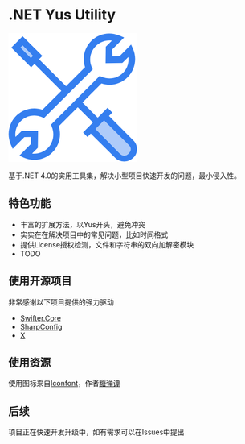 # .NET Yus Utility

![Icon](https://github.com/SakuraYuki/Yus/raw/master/Resources/icon.png "Yus.Core")

基于.NET 4.0的实用工具集，解决小型项目快速开发的问题，最小侵入性。

## 特色功能

- 丰富的扩展方法，以Yus开头，避免冲突
- 实实在在解决项目中的常见问题，比如时间格式
- 提供License授权检测，文件和字符串的双向加解密模块
- TODO

## 使用开源项目

非常感谢以下项目提供的强力驱动

- [Swifter.Core](https://github.com/Dogwei/Swifter.Core)
- [SharpConfig](https://github.com/cemdervis/SharpConfig)
- [X](https://github.com/NewLifeX/X)

## 使用资源

使用图标来自[Iconfont](https://www.iconfont.cn)，作者[糖弹谭](https://www.iconfont.cn/user/detail?spm=a313x.7781069.0.d214f71f6&uid=138464)

## 后续

项目正在快速开发升级中，如有需求可以在Issues中提出
